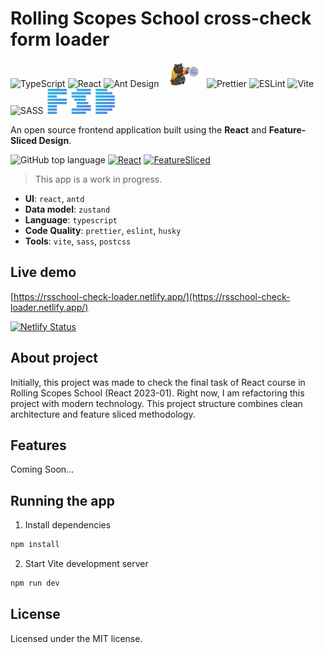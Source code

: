 # Rolling Scopes School cross-check form loader

<p>
<img height="40" src="https://github.com/gilbarbara/logos/raw/main/logos/typescript-icon.svg" alt="TypeScript" title="TypeScript">
<img height="40" src="https://raw.githubusercontent.com/gilbarbara/logos/main/logos/react.svg" alt="React" title="React">
<img height="40" src="https://github.com/gilbarbara/logos/raw/main/logos/ant-design.svg" alt="Ant Design" title="Ant Design">
<img height="40" src="./src/assets/zustand.png" alt="Zustand" title="Zustand">
<img height="40" src="https://github.com/gilbarbara/logos/raw/main/logos/prettier.svg" alt="Prettier" title="Prettier">
<img height="40" src="https://github.com/gilbarbara/logos/raw/main/logos/eslint.svg" alt="ESLint" title="ESLint">
<img height="40" src="https://github.com/gilbarbara/logos/raw/main/logos/vitejs.svg" alt="Vite" title="Vite">
<img height="40" src="https://github.com/gilbarbara/logos/raw/main/logos/sass.svg" alt="SASS" title="SASS">
<img height="40" src="./src/assets/fsd.png" alt="Feature-Sliced Design" title="Feature-Sliced Design">
</p>

An open source frontend application built using the **React** and **Feature-Sliced Design**.

![GitHub top language](https://img.shields.io/badge/TypeScript-73.5%25-blue)
[![React](https://img.shields.io/badge/Powered%20By-React-149eca)](https://react.dev)
[![FeatureSliced](https://img.shields.io/badge/Powered%20by-%F0%9F%8D%B0%20Feature%20Sliced-%235c9cb5)](https://feature-sliced.design/)


> This app is a work in progress.

- **UI**: `react`, `antd`
- **Data model**: `zustand`
- **Language**: `typescript` 
- **Code Quality**: `prettier`, `eslint`, `husky`
- **Tools**: `vite`, `sass`, `postcss`

## Live demo

[https://rsschool-check-loader.netlify.app/](https://rsschool-check-loader.netlify.app/)

[![Netlify Status](https://api.netlify.com/api/v1/badges/662b692e-101d-4e44-9ad8-cd0b307e9a56/deploy-status)](https://app.netlify.com/sites/rs-school-check-loader/deploys)

## About project

Initially, this project was made to check the final task of React course in Rolling Scopes School (React 2023-01).
Right now, I am refactoring this project with modern technology. This project structure combines clean architecture and feature sliced methodology.

## Features

Coming Soon...

## Running the app

1. Install dependencies

```bash
npm install
```

2. Start Vite development server

```bash
npm run dev
```

## License

Licensed under the MIT license.
